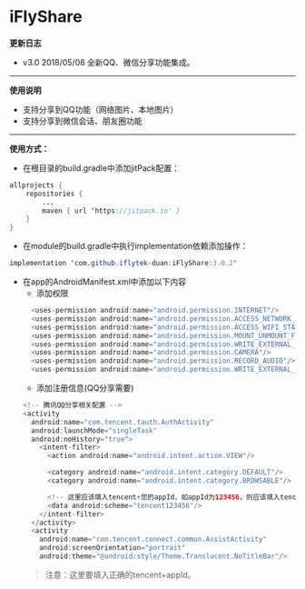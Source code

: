 # iFlyShare

**更新日志**
- v3.0 2018/05/08 全新QQ、微信分享功能集成。
---

**使用说明**
- 支持分享到QQ功能（网络图片、本地图片）
- 支持分享到微信会话、朋友圈功能
---

**使用方式：**

- 在根目录的build.gradle中添加jitPack配置：
```java
allprojects {
    repositories {
        ...
        maven { url 'https://jitpack.io' }
    }
}
```

- 在module的build.gradle中执行implementation依赖添加操作：
```java
implementation 'com.github.iflytek-duan:iFlyShare:3.0.2'
```

- 在app的AndroidManifest.xml中添加以下内容
  - 添加权限
  ```java
    <uses-permission android:name="android.permission.INTERNET"/>
    <uses-permission android:name="android.permission.ACCESS_NETWORK_STATE"/>
    <uses-permission android:name="android.permission.ACCESS_WIFI_STATE"/>
    <uses-permission android:name="android.permission.MOUNT_UNMOUNT_FILESYSTEMS"/>
    <uses-permission android:name="android.permission.WRITE_EXTERNAL_STORAGE"/>
    <uses-permission android:name="android.permission.CAMERA"/>
    <uses-permission android:name="android.permission.RECORD_AUDIO"/>
    <uses-permission android:name="android.permission.WRITE_EXTERNAL_STORAGE"/>
  ```
  - 添加注册信息(QQ分享需要)
  ```java
  <!-- 腾讯QQ分享相关配置 -->
  <activity
    android:name="com.tencent.tauth.AuthActivity"
    android:launchMode="singleTask"
    android:noHistory="true">
      <intent-filter>
        <action android:name="android.intent.action.VIEW"/>

        <category android:name="android.intent.category.DEFAULT"/>
        <category android:name="android.intent.category.BROWSABLE"/>

        <!-- 这里应该填入tencent+您的appId，如appId为123456，则应该填入tencent123456 -->
        <data android:scheme="tencent123456"/>
      </intent-filter>
    </activity>
    <activity
      android:name="com.tencent.connect.common.AssistActivity"
      android:screenOrientation="portrait"
      android:theme="@android:style/Theme.Translucent.NoTitleBar"/>
  ```
  > 注意：这里要填入正确的tencent+appId。
